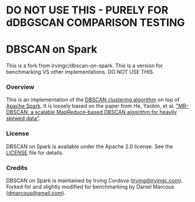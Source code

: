 # DO NOT USE THIS - PURELY FOR dDBGSCAN COMPARISON TESTING


# DBSCAN on Spark

This is a fork from irvingc/dbscan-on-spark.
This is a version for benchmarking VS other implementations.
DO NOT USE THIS.

### Overview

This is an implementation of the [DBSCAN clustering algorithm](http://en.wikipedia.org/wiki/DBSCAN) 
on top of [Apache Spark](http://spark.apache.org/). It is loosely based on the paper from He, Yaobin, et al.
["MR-DBSCAN: a scalable MapReduce-based DBSCAN algorithm for heavily skewed data"](http://www.researchgate.net/profile/Yaobin_He/publication/260523383_MR-DBSCAN_a_scalable_MapReduce-based_DBSCAN_algorithm_for_heavily_skewed_data/links/0046353a1763ee2bdf000000.pdf). 

### License

DBSCAN on Spark is available under the Apache 2.0 license. 
See the [LICENSE](LICENSE) file for details.


### Credits

DBSCAN on Spark is maintained by Irving Cordova (irving@irvingc.com).
Forked for and slightly modified for benchmarking by Daniel Marcous (dmarcous@gmail.com).
